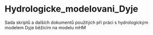 # Hydrologicke_modelovani_Dyje
Sada skriptů a dalších dokumentů použitých při práci s hydrologickým modelem Dyje běžícím na modelu mHM
